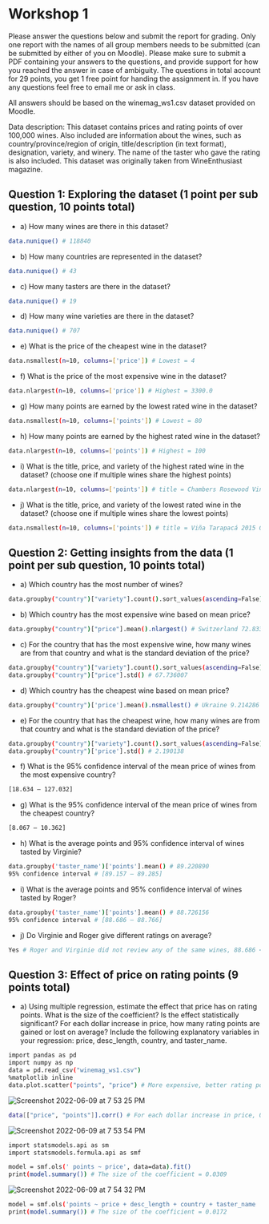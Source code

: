 # Workshop 1

Please answer the questions below and submit the report for grading. Only one report with the names of all
group members needs to be submitted (can be submitted by either of you on Moodle). Please make sure to
submit a PDF containing your answers to the questions, and provide support for how you reached the answer in
case of ambiguity. The questions in total account for 29 points, you get 1 free point for handing the assignment
in. If you have any questions feel free to email me or ask in class.

All answers should be based on the winemag_ws1.csv dataset provided on Moodle.

Data description: This dataset contains prices and rating points of over 100,000 wines. Also included are
information about the wines, such as country/province/region of origin, title/description (in text format),
designation, variety, and winery. The name of the taster who gave the rating is also included. This dataset was
originally taken from WineEnthusiast magazine.

## Question 1: Exploring the dataset (1 point per sub question, 10 points total)

- a) How many wines are there in this dataset?

```bash
data.nunique() # 118840
```

- b) How many countries are represented in the dataset?

```bash
data.nunique() # 43
```

- c) How many tasters are there in the dataset?

```bash
data.nunique() # 19
```

- d) How many wine varieties are there in the dataset?

```bash
data.nunique() # 707
```

- e) What is the price of the cheapest wine in the dataset?

```bash
data.nsmallest(n=10, columns=['price']) # Lowest = 4
```

- f) What is the price of the most expensive wine in the dataset?

```bash
data.nlargest(n=10, columns=['price']) # Highest = 3300.0	
```

- g) How many points are earned by the lowest rated wine in the dataset?

```bash
data.nsmallest(n=10, columns=['points']) # Lowest = 80
```

- h) How many points are earned by the highest rated wine in the dataset?

```bash
data.nlargest(n=10, columns=['points']) # Highest = 100
```

- i) What is the title, price, and variety of the highest rated wine in the dataset? (choose one if multiple
wines share the highest points)

```bash
data.nlargest(n=10, columns=['points']) # title = Chambers Rosewood Vineyards NV Rare Muscat, price = 350.0, variety = Muscat
```

- j) What is the title, price, and variety of the lowest rated wine in the dataset? (choose one if multiple wines
share the lowest points)

```bash
data.nsmallest(n=10, columns=['points']) # title = Viña Tarapacá 2015 Gran Reserva Chardonnay, price = 9.0, variety = Chardonnay
```

##  Question 2: Getting insights from the data (1 point per sub question, 10 points total)

- a) Which country has the most number of wines?

```bash
data.groupby("country")["variety"].count().sort_values(ascending=False) # US 
```

- b) Which country has the most expensive wine based on mean price?

```bash
data.groupby("country")["price"].mean().nlargest() # Switzerland 72.833333  
```

- c) For the country that has the most expensive wine, how many wines are from that country and what is the
standard deviation of the price?

```bash
data.groupby("country")["variety"].count().sort_values(ascending=False) # 6
data.groupby("country")["price"].std() # 67.736007
```

- d) Which country has the cheapest wine based on mean price?

```bash
data.groupby("country")['price'].mean().nsmallest() # Ukraine 9.214286
```

- e) For the country that has the cheapest wine, how many wines are from that country and what is the
standard deviation of the price?

```bash
data.groupby("country")["variety"].count().sort_values(ascending=False) # 14
data.groupby("country")['price'].std() # 2.190138
```

- f) What is the 95% confidence interval of the mean price of wines from the most expensive country?

```bash
[18.634 – 127.032]
```

- g) What is the 95% confidence interval of the mean price of wines from the cheapest country?

```bash
[8.067 – 10.362]
```

- h) What is the average points and 95% confidence interval of wines tasted by Virginie?

```bash
data.groupby('taster_name')['points'].mean() # 89.220890
95% confidence interval # [89.157 – 89.285]
```

- i) What is the average points and 95% confidence interval of wines tasted by Roger?

```bash
data.groupby('taster_name')['points'].mean() # 88.726156
95% confidence interval # [88.686 – 88.766]
```

- j) Do Virginie and Roger give different ratings on average?

```bash
Yes # Roger and Virginie did not review any of the same wines, 88.686 < 89.157
```

## Question 3: Effect of price on rating points (9 points total)

- a) Using multiple regression, estimate the effect that price has on rating points. What is the size of the
coefficient? Is the effect statistically significant? For each dollar increase in price, how many rating
points are gained or lost on average? Include the following explanatory variables in your regression:
price, desc_length, country, and taster_name.

```bash
import pandas as pd
import numpy as np
data = pd.read_csv("winemag_ws1.csv")
%matplotlib inline
data.plot.scatter("points", "price") # More expensive, better rating points
```

![Screenshot 2022-06-09 at 7 53 25 PM](https://user-images.githubusercontent.com/96379191/172840989-33fd632f-025d-4954-b7e7-85fe8fab03f2.png)


```bash
data[["price", "points"]].corr() # For each dollar increase in price, 0.416954 rating points are gained or lost on average
```
![Screenshot 2022-06-09 at 7 53 54 PM](https://user-images.githubusercontent.com/96379191/172841022-87e37bbd-f676-4cf8-a7cf-1e52fa4e7d7e.png)


```bash
import statsmodels.api as sm
import statsmodels.formula.api as smf

model = smf.ols(' points ~ price', data=data).fit()
print(model.summary()) # The size of the coefficient = 0.0309
```
![Screenshot 2022-06-09 at 7 54 32 PM](https://user-images.githubusercontent.com/96379191/172841196-ca2c9005-fa0e-471e-9430-75fc128c4d82.png)


```bash
model = smf.ols('points ~ price + desc_length + country + taster_name ', data=data).fit()
print(model.summary()) # The size of the coefficient = 0.0172
```

